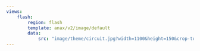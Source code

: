```yaml
---
views:
    flash:
        region: flash
        template: anax/v2/image/default
        data:
            src: "image/theme/circuit.jpg?width=1100&height=150&crop-to-fit&area=0,0,30,0"
---
```


